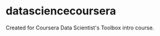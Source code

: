 datasciencecoursera
===================

Created for Coursera Data Scientist's Toolbox intro course.
